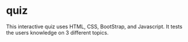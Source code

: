 # quiz
This interactive quiz uses HTML, CSS, BootStrap, and Javascript. It tests the users knowledge on 3 different topics.
